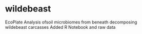 # wildebeast
EcoPlate Analysis ofsoil microbiomes from beneath decomposing wildebeast carcasses
Added R Notebook and raw data
